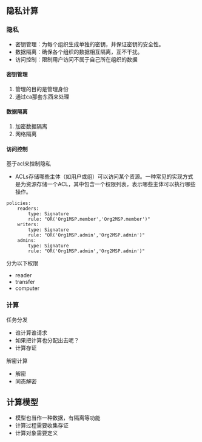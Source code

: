 ## 隐私计算
### 隐私
- 密钥管理：为每个组织生成单独的密钥，并保证密钥的安全性。
- 数据隔离：确保各个组织的数据相互隔离，互不干扰。
- 访问控制：限制用户访问不属于自己所在组织的数据

#### 密钥管理
1. 管理的目的是管理身份
2. 通过ca那套东西来处理


#### 数据隔离
1. 加密数据隔离
2. 网络隔离


#### 访问控制
基于acl来控制隐私

- ACLs存储哪些主体（如用户或组）可以访问某个资源。一种常见的实现方式是为资源存储一个ACL，其中包含一个权限列表，表示哪些主体可以执行哪些操作。

```
policies:
    readers:
        type: Signature
        rule: "OR('Org1MSP.member','Org2MSP.member')"
    writers:
        type: Signature
        rule: "OR('Org1MSP.admin','Org2MSP.admin')"
    admins:
        type: Signature
        rule: "OR('Org1MSP.admin','Org2MSP.admin')"
```
分为以下权限
- reader
- transfer
- computer 


### 计算
任务分发
- 谁计算谁请求
- 如果把计算也分配出去呢？
- 计算存证

解密计算
- 解密
- 同态解密

## 计算模型
- 模型也当作一种数据，有隔离等功能
- 计算过程需要收集存证
- 计算对象需要定义